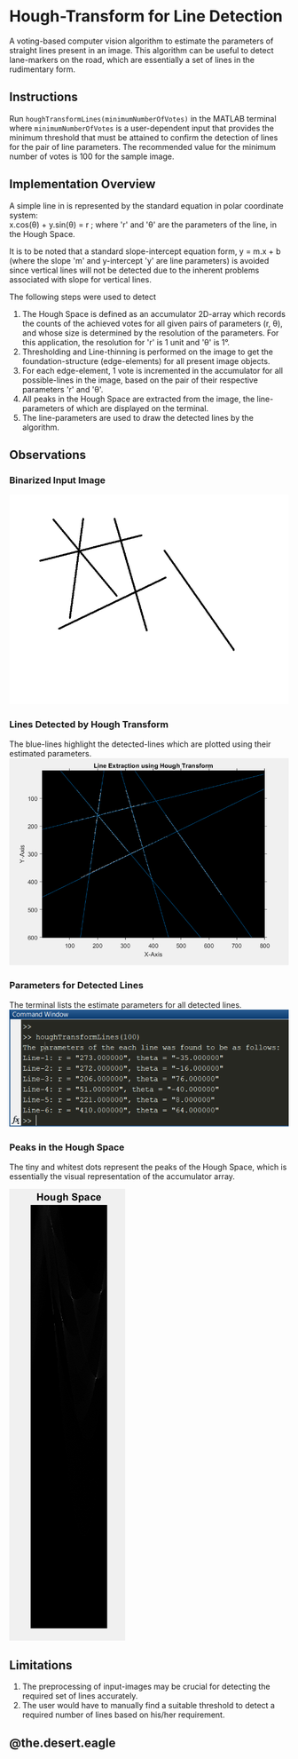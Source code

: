 # Hough-Transform for Line Detection
A voting-based computer vision algorithm to estimate the parameters of straight lines present in an image. This algorithm can be useful to detect lane-markers on the road, which are essentially a set of lines in the rudimentary form.

## Instructions
Run `houghTransformLines(minimumNumberOfVotes)` in the MATLAB terminal where `minimumNumberOfVotes` is a user-dependent input that provides the minimum threshold that must be attained to confirm the detection of lines for the pair of line parameters. The recommended value for the minimum number of votes is 100 for the sample image.

## Implementation Overview
A simple line in is represented by the standard equation in polar coordinate system: </br>
x.cos(&theta;) + y.sin(&theta;) = r  ; where 'r' and '&theta;' are the parameters of the line, in the Hough Space. </br>

It is to be noted that a standard slope-intercept equation form, y = m.x + b (where the slope 'm' and y-intercept 'y' are line parameters) is avoided since vertical lines will not be detected due to the inherent problems associated with slope for vertical lines.   

The following steps were used to detect 
1. The Hough Space is defined as  an accumulator 2D-array which records the counts of the achieved votes for all given pairs of parameters (r, &theta;), and whose size is determined by the resolution of the parameters. For this application, the resolution for 'r' is 1 unit and '&theta;' is 1&deg;. 
2. Thresholding and Line-thinning is performed on the image to get the foundation-structure (edge-elements) for all present image objects.
3. For each edge-element, 1 vote is incremented in the accumulator for all possible-lines in the image, based on the pair of their respective parameters 'r' and '&theta;'.
4. All peaks in the Hough Space are extracted from the image, the line-parameters of which are displayed on the terminal.
5. The line-parameters are used to draw the detected lines by the algorithm.

## Observations
### Binarized Input Image
![Input Image](/line.gif)

### Lines Detected by Hough Transform
The blue-lines highlight the detected-lines which are plotted using their estimated parameters. 
![Sample Output](/sampleOutput.PNG)

### Parameters for Detected Lines
The terminal lists the estimate parameters for all detected lines.
![Console Output](/consoleOutput.PNG)

### Peaks in the Hough Space
The tiny and whitest dots represent the peaks of the Hough Space, which is essentially the visual representation of the accumulator array.

![Hough Space](/houghSpace.PNG)

## Limitations
1. The preprocessing of input-images may be crucial for detecting the required set of lines accurately.
2. The user would have to manually find a suitable threshold to detect a required number of lines based on his/her requirement.

## @the.desert.eagle
